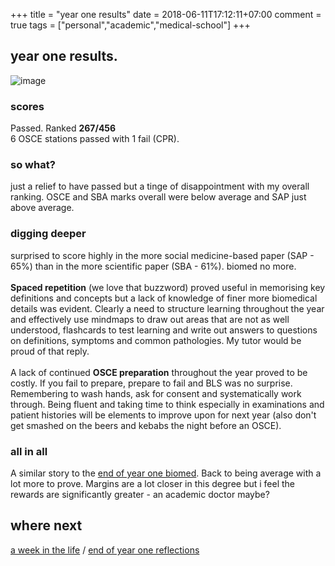 +++
title = "year one results"
date = 2018-06-11T17:12:11+07:00
comment = true
tags = ["personal","academic","medical-school"]
+++

## year one results.

![image](/images/year-one-results.jpg)
### scores
Passed.
Ranked **267/456**
\
6 OSCE stations passed with 1 fail (CPR).


### so what?
just a relief to have passed but a tinge of disappointment with my overall ranking. OSCE and SBA marks overall were below average and SAP just above average.

### digging deeper
surprised to score highly in the more social medicine-based paper (SAP - 65%) than in the more scientific paper (SBA - 61%). biomed no more.
\
\
**Spaced repetition** (we love that buzzword) proved useful in memorising key definitions and concepts but a lack of knowledge of finer more biomedical details was evident. Clearly a need to structure learning throughout the year and effectively use mindmaps to draw out areas that are not as well understood, flashcards to test learning and write out answers to questions on definitions, symptoms and common pathologies. My tutor would be proud of that reply.
\
\
A lack of continued **OSCE preparation** throughout the year proved to be costly. If you fail to prepare, prepare to fail and BLS was no surprise. Remembering to wash hands, ask for consent and systematically work through. Being fluent and taking time to think especially in examinations and patient histories will be elements to improve upon for next year (also don't get smashed on the beers and kebabs the night before an OSCE).

### all in all

A similar story to the [end of year one biomed](/posts/biomed-chapter-two). Back to being average with a lot more to prove. Margins are a lot closer in this degree but i feel the rewards are significantly greater - an academic doctor maybe?

## where next
[a week in the life](/posts/a-week-in-the-life) / [end of year one reflections](/posts/end-of-year-one-medical-school)
